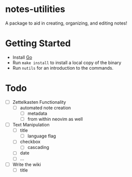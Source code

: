 # notes-utilities

A package to aid in creating, organizing, and editing notes!

# Getting Started

- Install [Go](https://go.dev/doc/install)
- Run `make install` to install a local copy of the binary
- Run `nutils` for an introduction to the commands.

# Todo
- [ ] Zettelkasten Functionality
    - [ ] automated note creation
        - [ ] metadata
        - [ ] from within neovim as well

- [ ] Text Manipulation
    - [ ] title
        - [ ] language flag
    - [ ] checkbox
        - [ ] cascading
    - [ ] date
    - [ ] ...

- [ ] Write the wiki
    - [ ] title
